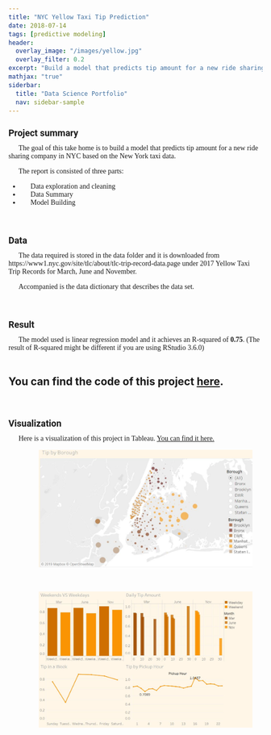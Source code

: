 ```yaml
---
title: "NYC Yellow Taxi Tip Prediction"
date: 2018-07-14
tags: [predictive modeling]
header:
  overlay_image: "/images/yellow.jpg"
  overlay_filter: 0.2
excerpt: "Build a model that predicts tip amount for a new ride sharing company in NYC based on the New York taxi data."
mathjax: "true"
siderbar:
  title: "Data Science Portfolio"
  nav: sidebar-sample
---
```

<h1 style="font-family:'Roboto';font-size:18px;">Project summary</h1>
<div style="font-size:14px;font-family:'Montserrat';text-indent:20px;">
The goal of this take home is to build a model that predicts tip amount for a new ride sharing company in NYC based on the New York taxi data.

The report is consisted of three parts:
<ul class="thin-tex">
<li>
Data exploration and cleaning</li>
<li>
Data Summary</li>
<li>
Model Building</li></div>
</ul>

<br>
<h1 style="font-family:'Roboto';font-size:18px;">Data</h1>
<div style="font-size:14px;font-family:'Montserrat';text-indent:20px;">
The data required is stored in the data folder and it is downloaded from https://www1.nyc.gov/site/tlc/about/tlc-trip-record-data.page under 2017 Yellow Taxi Trip Records for March, June and November.

Accompanied is the data dictionary that describes the data set.
</div>

<br>
<h1 style="font-family:'Roboto';font-size:18px;">Result</h1>
<div style="font-size:14px;font-family:'Montserrat';text-indent:20px;">
The model used is linear regression model and it achieves an R-squared of <strong>0.75</strong>. (The result of R-squared might be different if you are using RStudio 3.6.0)
</div>
<br>
<h2 class="thin-text">You can find the code of this project <a href="https://github.com/yc3404/nyc_yellow_taxi.git">here</a>.</h2>

<br>
<h1 style="font-family:'Roboto';font-size:18px;">Visualization</h1>
<div style="font-size:14px;font-family:'Montserrat';text-indent:20px;">
Here is a visualization of this project in Tableau.
<a href="https://public.tableau.com/views/Book1_15653708282060/Dashboard3?:embed=y&:display_count=yes&:origin=viz_share_link">You can find it here.</a>
<figure>
<img src="/images/tableau/tableau1.JPG">
</figure>
<br>
<figure>
<img src="/images/tableau/tableau2.JPG">
</figure>
</div>
